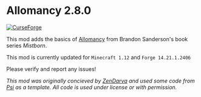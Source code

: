 Allomancy 2.8.0
=========
[![ CurseForge](http://cf.way2muchnoise.eu/256282.svg)](https://minecraft.curseforge.com/projects/allomancy)

This mod adds the basics of [Allomancy](http://coppermind.net/wiki/Allomancy) from Brandon Sanderson's book series *Mistborn*. 

This mod is currently updated for `Minecraft 1.12` and `Forge 14.21.1.2406`

Please verify and report any issues!

*This mod was originally concieved by [ZenDarva](https://github.com/ZenDarva) and used some code from [Psi](https://github.com/Vazkii/Psi) as a template. All code is used under license or with permission.*